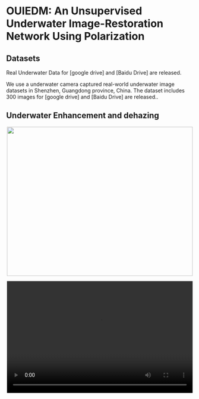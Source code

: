 <div align=left><div>

# OUIEDM: An Unsupervised Underwater Image-Restoration Network Using Polarization

<div align=left><div>

## Datasets
Real Underwater Data for [google drive] and [Baidu Drive] are released.

We use a underwater camera captured real-world underwater image datasets in Shenzhen, Guangdong province, China. The dataset includes 300 images for [google drive] and [Baidu Drive] are released..
<div align=left><div>
  
## Underwater Enhancement and dehazing

<div align=center><img src="effect.png" width="500" height="400" > 

<video src="effect.mp4" controls="controls" width="500" height="300"></video>
